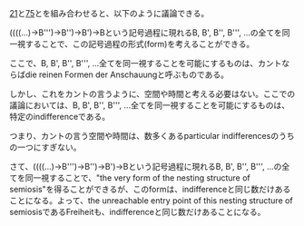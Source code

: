 [21](021.md)と[75](075.md)とを組み合わせると、以下のように議論できる。

((((...)->B''')->B'')->B')->Bという記号過程に現れるB, B', B'', B''', ...の全てを同一視することで、この記号過程の形式(form)を考えることができる。

ここで、B, B', B'', B''', ...全てを同一視することを可能にするものは、カントならばdie reinen Formen der Anschauungと呼ぶものである。

しかし、これをカントの言うように、空間や時間と考える必要はない。ここでの議論においては、B, B', B'', B''', ...全てを同一視することを可能にするものは、特定のindifferenceである。

つまり、カントの言う空間や時間は、数多くあるparticular indifferencesのうちの一つにすぎない。

さて、((((...)->B''')->B'')->B')->Bという記号過程に現れるB, B', B'', B''', ...の全てを同一視することで、"the very form of the nesting structure of semiosis"を得ることができるが、このformは、indifferenceと同じ数だけあることになる。よって、the unreachable entry point of this nesting structure of semiosisであるFreiheitも、indifferenceと同じ数だけあることになる。
